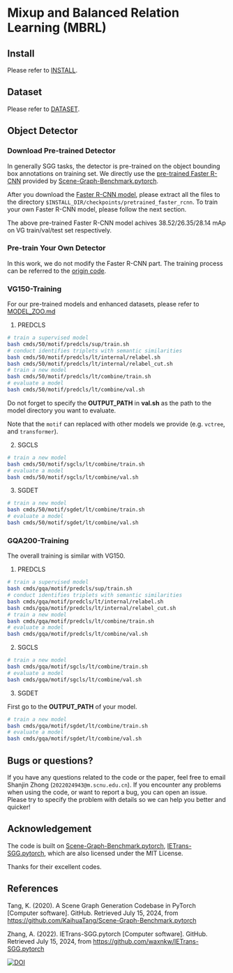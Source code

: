 # Mixup and Balanced Relation Learning (MBRL)

## Install
Please refer to [INSTALL](INSTALL.md).

## Dataset
Please refer to [DATASET](DATASET.md).


## Object Detector

### Download Pre-trained Detector

In generally SGG tasks, the detector is pre-trained on the object bounding box annotations on training set. We directly use the [pre-trained Faster R-CNN](https://onedrive.live.com/embed?cid=22376FFAD72C4B64&resid=22376FFAD72C4B64%21779870&authkey=AH5CPVb9g5E67iQ) provided by [Scene-Graph-Benchmark.pytorch](https://github.com/KaihuaTang/Scene-Graph-Benchmark.pytorch).

After you download the [Faster R-CNN model](https://onedrive.live.com/embed?cid=22376FFAD72C4B64&resid=22376FFAD72C4B64%21779870&authkey=AH5CPVb9g5E67iQ), please extract all the files to the directory `$INSTALL_DIR/checkpoints/pretrained_faster_rcnn`. To train your own Faster R-CNN model, please follow the next section.

The above pre-trained Faster R-CNN model achives 38.52/26.35/28.14 mAp on VG train/val/test set respectively.

### Pre-train Your Own Detector

In this work, we do not modify the Faster R-CNN part. The training process can be referred to the [origin code](https://github.com/KaihuaTang/Scene-Graph-Benchmark.pytorch/blob/master/README.md).


### VG150-Training
For our pre-trained models and enhanced datasets, please refer to [MODEL_ZOO.md](MODEL_ZOO.md)

1. PREDCLS

```sh
# train a supervised model
bash cmds/50/motif/predcls/sup/train.sh
# conduct identifies triplets with semantic similarities
bash cmds/50/motif/predcls/lt/internal/relabel.sh
bash cmds/50/motif/predcls/lt/internal/relabel_cut.sh
# train a new model
bash cmds/50/motif/predcls/lt/combine/train.sh
# evaluate a model
bash cmds/50/motif/predcls/lt/combine/val.sh
```

Do not forget to specify the **OUTPUT_PATH** in **val.sh** as the path to the model directory you want to evaluate.


Note that the `motif` can replaced with other models we provide (e.g.  `vctree`, and `transformer`).


2. SGCLS

```sh
# train a new model
bash cmds/50/motif/sgcls/lt/combine/train.sh
# evaluate a model
bash cmds/50/motif/sgcls/lt/combine/val.sh
```

3. SGDET

```sh
# train a new model
bash cmds/50/motif/sgdet/lt/combine/train.sh
# evaluate a model
bash cmds/50/motif/sgdet/lt/combine/val.sh
```

### GQA200-Training
The overall training is similar with VG150.

1. PREDCLS

```sh
# train a supervised model
bash cmds/gqa/motif/predcls/sup/train.sh
# conduct identifies triplets with semantic similarities
bash cmds/gqa/motif/predcls/lt/internal/relabel.sh
bash cmds/gqa/motif/predcls/lt/internal/relabel_cut.sh
# train a new model
bash cmds/gqa/motif/predcls/lt/combine/train.sh
# evaluate a model
bash cmds/gqa/motif/predcls/lt/combine/val.sh
```

2. SGCLS

```sh
# train a new model
bash cmds/gqa/motif/sgcls/lt/combine/train.sh
# evaluate a model
bash cmds/gqa/motif/sgcls/lt/combine/val.sh
```

3. SGDET

First go to the **OUTPUT_PATH** of your model.
```sh
# train a new model
bash cmds/gqa/motif/sgdet/lt/combine/train.sh
# evaluate a model
bash cmds/gqa/motif/sgdet/lt/combine/val.sh
```


## Bugs or questions?
If you have any questions related to the code or the paper, feel free to email Shanjin Zhong (`2022024943@m.scnu.edu.cn`). If you encounter any problems when using the code, or want to report a bug, you can open an issue. Please try to specify the problem with details so we can help you better and quicker!

## Acknowledgement
The code is built on [Scene-Graph-Benchmark.pytorch](https://github.com/KaihuaTang/Scene-Graph-Benchmark.pytorch), [IETrans-SGG.pytorch](https://github.com/waxnkw/IETrans-SGG.pytorch), which are also licensed under the MIT License.

Thanks for their excellent codes.

## References

Tang, K. (2020). A Scene Graph Generation Codebase in PyTorch [Computer software]. GitHub. Retrieved July 15, 2024, from https://github.com/KaihuaTang/Scene-Graph-Benchmark.pytorch

Zhang, A. (2022). IETrans-SGG.pytorch [Computer software]. GitHub. Retrieved July 15, 2024, from https://github.com/waxnkw/IETrans-SGG.pytorch

[![DOI](https://zenodo.org/badge/901859888.svg)](https://doi.org/10.5281/zenodo.14404443)
